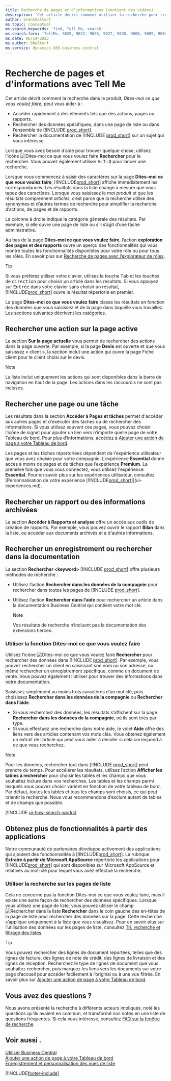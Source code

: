 ```yaml
---
title: Recherche de pages et d’informations (contient des vidéos)
description: 'Cet article décrit comment utiliser la recherche pour trouver des actions, pages, rapports, documents et données ainsi que les autres applications et services de conseil.'
author: brentholtorf
ms.topic: conceptual
ms.search.keywords: 'find, Tell Me, search'
ms.search.form: 'TellMe, 9020, 9022, 9026, 9027, 9030, 9000, 9009, 9004, 9005, 9024, 9006, 9007, 9010, 9016, 9017'
ms.date: 06/14/2023
ms.author: bholtorf
ms.service: dynamics-365-business-central
---
```

# <a name="finding-pages-and-information-with-tell-me"></a>Recherche de pages et d'informations avec Tell Me

Cet article décrit comment la recherche dans le produit, *Dites-moi ce que vous voulez faire*, peut vous aider à : 

* Accéder rapidement à des éléments tels que des actions, pages ou rapports.
* Rechercher des données spécifiques, dans une page de liste ou dans l’ensemble de [!INCLUDE [prod_short](includes/prod_short.md)].
* Rechercher la documentation de [!INCLUDE [prod_short](includes/prod_short.md)] sur un sujet qui vous intéresse.

<!-- ![!VIDEO https://go.microsoft.com/fwlink/?linkid=2086048] -->

Lorsque vous avez besoin d’aide pour trouver quelque chose, utilisez l’icône ![Dites-moi ce que vous voulez faire](media/ui-search/search.png "Page ou rapport pour la recherche") **Rechercher** pour le rechercher. Vous pouvez également utiliser <kbd>ALT</kbd>+<kbd>Q</kbd> pour lancer une recherche.

Lorsque vous commencez à saisir des caractères sur la page **Dites-moi ce que vous voulez faire**, [!INCLUDE[prod_short](includes/prod_short.md)] affiche immédiatement les correspondances. Les résultats dans la liste change à mesure que vous tapez des caractères. Lorsque vous saisissez le mot *produit* et que les résultats comprennent *articles*, c’est parce que la recherche utilise des synonymes et d’autres termes de recherche pour simplifier la recherche d’actions, de pages et de rapports.

La colonne à droite indique la catégorie générale des résultats. Par exemple, si elle ouvre une page de liste ou s’il s’agit d’une tâche administrative.  

Au bas de la page **Dites-moi ce que vous voulez faire**, l’action **exploration des pages et des rapports** ouvre un aperçu des fonctionnalités qui vous montre toutes les fonctionnalités disponibles pour votre rôle ou pour tous les rôles. En savoir plus sur [Recherche de pages avec l’explorateur de rôles](ui-role-explorer.md).

> [!TIP]  
> Si vous préférez utiliser votre clavier, utilisez la touche <kbd>Tab</kbd> et les touches de <kbd>direction</kbd> pour choisir un article dans les résultats. Si vous appuyez sur <kbd>Entrée</kbd> dans votre clavier sans choisir un résultat, [!INCLUDE[prod_short](includes/prod_short.md)] ouvre le résultat répertorié en premier.

La page **Dites-moi ce que vous voulez faire** classe les résultats en fonction des données que vous saisissez et de la page dans laquelle vous travaillez. Les sections suivantes décrivent les catégories.

## <a name="find-an-action-on-the-current-page"></a>Rechercher une action sur la page active

La section **Sur la page actuelle** vous permet de rechercher des actions dans la page ouverte. Par exemple, si la page **Devis** est ouverte et que vous saisissez « client », la section inclut une action qui ouvre la page Fiche client pour le client choisi sur le devis.

> [!NOTE]  
> La liste inclut uniquement les actions qui sont disponibles dans la barre de navigation en haut de la page. Les actions dans les raccourcis ne sont pas incluses.  

## <a name="find-a-page-or-a-task"></a>Rechercher une page ou une tâche

Les résultats dans la section **Accéder à Pages et tâches** permet d'accéder aux autres pages et d'exécuter des tâches ou de rechercher des informations. Si vous utilisez souvent ces pages, vous pouvez choisir l’icône de signet pour ajouter un lien vers n’importe quelle page de votre Tableau de bord. Pour plus d’informations, accédez à [Ajouter une action de page à votre Tableau de bord](ui-bookmarks.md).

Les pages et les tâches répertoriées dépendent de l'expérience utilisateur que vous avez choisie pour votre compagnie. L’expérience **Essential** donne accès à moins de pages et de tâches que l’expérience **Premium**. La première fois que vous vous connectez, vous utilisez l'expérience **Essential**. Pour en savoir plus sur les expériences utilisateur, consultez [Personnalisation de votre expérience [!INCLUDE[prod_short](includes/prod_short.md)]](ui-experiences.md).

## <a name="find-a-report-or-archived-information"></a>Rechercher un rapport ou des informations archivées

La section **Accéder à Rapports et analyse** offre un accès aux outils de création de rapports. Par exemple, vous pouvez ouvrir le rapport **Bilan** dans la liste, ou accéder aux documents archivés et à d'autres informations.  

## <a name="find-a-record-or-search-the-documentation"></a>Rechercher un enregistrement ou rechercher dans la documentation

La section **Rechercher \<keyword\>** [!INCLUDE [prod_short](includes/prod_short.md)] offre plusieurs méthodes de recherche :

* Utilisez l’action **Rechercher dans les données de la compagnie** pour rechercher dans toutes les pages de [!INCLUDE [prod_short](includes/prod_short.md)].
* Utilisez l’action **Rechercher dans l’aide** pour rechercher un article dans la documentation Business Central qui contient votre mot clé.

  > [!NOTE]  
  > Vos résultats de recherche n’incluent pas la documentation des extensions tierces.

### <a name="use-tell-me-what-you-want-to-do"></a>Utiliser la fonction Dites-moi ce que vous voulez faire

Utilisez l’icône ![Dites-moi ce que vous voulez faire](media/ui-search/search.png "Page ou rapport pour la recherche") **Rechercher** pour rechercher des données dans [!INCLUDE [prod_short](includes/prod_short.md)]. Par exemple, vous pouvez rechercher un client en saisissant son nom ou son adresse, ou même rechercher un enregistrement spécifique, comme un document de vente. Vous pouvez également l’utiliser pour trouver des informations dans notre documentation.

Saisissez simplement au moins trois caractères d’un mot clé, puis choisissez **Rechercher dans les données de la compagnie** ou **Rechercher dans l’aide**.

* Si vous recherchez des données, les résultats s’affichent sur la page **Rechercher dans les données de la compagnie**, où ils sont triés par type.  
* Si vous effectuez une recherche dans notre aide, le volet **Aide** offre des liens vers des articles contenant vos mots clés. Vous obtenez également un extrait de l’article qui peut vous aider à décider si cela correspond à ce que vous recherchez.

> [!NOTE]
> Pour les données, rechercher tout dans [!INCLUDE [prod_short](includes/prod_short.md)] peut prendre du temps. Pour accélérer les résultats, utilisez l’action **Afficher les tables à rechercher** pour choisir les tables et les champs que vous souhaitez inclure dans vos recherches. Les tables et les champs parmi lesquels vous pouvez choisir varient en fonction de votre tableau de bord. Par défaut, toutes les tables et tous les champs sont choisis, ce qui peut ralentir la recherche. Nous vous recommandons d’exclure autant de tables et de champs que possible.

[!INCLUDE [ui-how-search-works](includes/ui-how-search-works.md)]

## <a name="get-more-functionality-from-apps"></a>Obtenez plus de fonctionnalités à partir des applications

Notre communauté de partenaires développe activement des applications qui ajoutent des fonctionnalités à [!INCLUDE[prod_short](includes/prod_short.md)]. La rubrique **Extraire à partir de Microsoft AppSource** répertorie les applications pour [!INCLUDE[prod_short](includes/prod_short.md)] qui sont disponibles sur Microsoft AppSource et relatives au mot-clé pour lequel vous avez effectué la recherche.

### <a name="use-search-on-list-pages"></a>Utiliser la recherche sur les pages de liste

Cela ne concerne pas la fonction Dites-moi ce que vous voulez faire, mais il existe une autre façon de rechercher des données spécifiques. Lorsque vous utilisez une page de liste, vous pouvez utiliser le champ ![Rechercher dans la liste](media/ui-search/search-list.png "Icône de liste Rechercher") **Rechercher** dans le coin gauche des en-têtes de la page de liste pour rechercher des données sur la page. Cette recherche s’applique uniquement à la liste que vous visualisez. Pour en savoir plus sur l’utilisation des données sur les pages de liste, consultez [Tri, recherche et filtrage des listes](ui-enter-criteria-filters.md).  

> [!TIP]
> Vous pouvez rechercher des lignes de document reportées, telles que des lignes de facture, des lignes de note de crédit, des lignes de livraison et des lignes de réception. Recherchez le type de lignes de document que vous souhaitez rechercher, puis marquez les liens vers les documents sur votre page d’accueil pour accéder facilement à l’original ou à une vue filtrée. En savoir plus sur [Ajouter une action de page à votre Tableau de bord](ui-bookmarks.md).

## <a name="questions"></a>Vous avez des questions ?

Nous avons présenté la recherche à différents acteurs impliqués, noté les questions qu’ils avaient en commun, et transformé nos notes en une liste de questions fréquentes. Si cela vous intéresse, consultez [FAQ sur la fenêtre de recherche](ui-search-faq.md).

## <a name="see-also"></a>Voir aussi .

[Utiliser Business Central](ui-work-product.md)  
[Ajouter une action de page à votre Tableau de bord](ui-bookmarks.md)  
[Enregistrement et personnalisation des vues de liste](ui-views.md)  

[!INCLUDE[footer-include](includes/footer-banner.md)]
